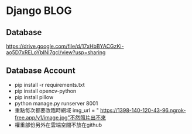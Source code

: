 # Django BLOG

## Database
https://drive.google.com/file/d/17xHbBYACGzKi-ao5D7xRELoYblNI7qcI/view?usp=sharing

## Database Account

* pip install -r requirements.txt
* pip install opencv-python
* pip install pillow
* python manage.py runserver 8001
* 重點每次都要改臨時網域 img_url = " https://1398-140-120-43-96.ngrok-free.app/y1/image.jpg"不然照片出不來
* 權重部份另外在雲端空間不放在github
